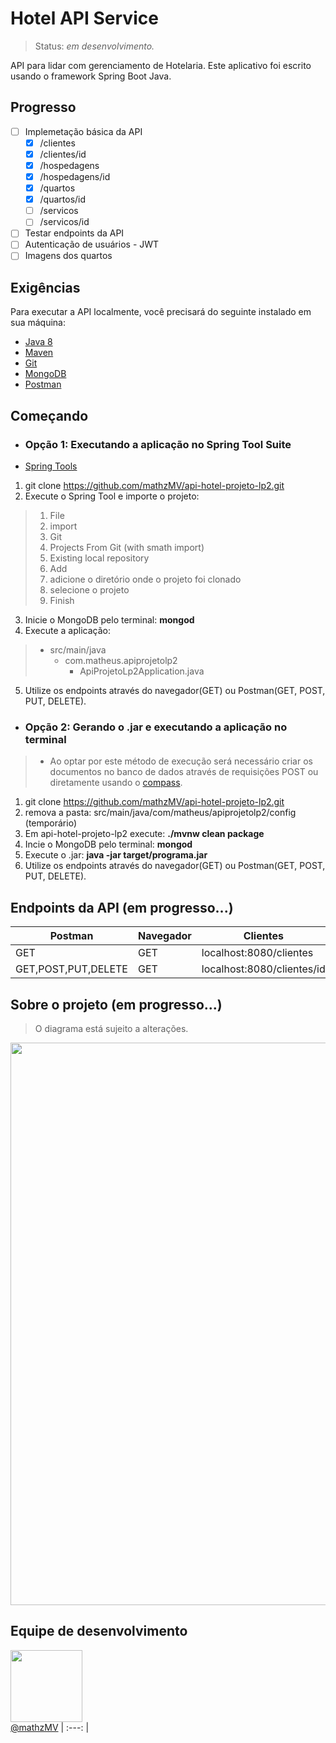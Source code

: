 # Hotel API Service

> Status: _em desenvolvimento._

API para lidar com gerenciamento de Hotelaria. Este aplicativo foi escrito usando o framework Spring Boot Java.

## Progresso

- [ ] Implemetação básica da API
  - [x] /clientes
  - [x] /clientes/id
  - [x] /hospedagens
  - [x] /hospedagens/id
  - [x] /quartos
  - [x] /quartos/id
  - [ ] /servicos
  - [ ] /servicos/id
- [ ] Testar endpoints da API
- [ ] Autenticação de usuários - JWT
- [ ] Imagens dos quartos

## Exigências

Para executar a API localmente, você precisará do seguinte instalado em sua máquina:

- [Java 8](https://www.oracle.com/technetwork/java/javase/downloads/jdk8-downloads-2133151.html)
- [Maven](https://maven.apache.org/download.cgi)
- [Git](https://git-scm.com/downloads)
- [MongoDB](https://www.mongodb.com/)
- [Postman](https://www.getpostman.com/)

## Começando

- ### Opção 1: **Executando a aplicação no Spring Tool Suite**

- [Spring Tools](https://spring.io/tools)

1. git clone https://github.com/mathzMV/api-hotel-projeto-lp2.git
2. Execute o Spring Tool e importe o projeto:

> 1. File
> 2. import
> 3. Git
> 4. Projects From Git (with smath import)
> 5. Existing local repository
> 6. Add
> 7. adicione o diretório onde o projeto foi clonado
> 8. selecione o projeto
> 9. Finish

3. Inicie o MongoDB pelo terminal: **mongod**
4. Execute a aplicação:

> - src/main/java
>   - com.matheus.apiprojetolp2
>     - ApiProjetoLp2Application.java

5. Utilize os endpoints através do navegador(GET) ou Postman(GET, POST, PUT, DELETE).

- ### Opção 2: **Gerando o .jar e executando a aplicação no terminal**

> - Ao optar por este método de execução será necessário criar os documentos no banco de dados através de requisições POST ou     diretamente usando o [compass](https://www.mongodb.com/products/compass).

1. git clone https://github.com/mathzMV/api-hotel-projeto-lp2.git
2. remova a pasta: src/main/java/com/matheus/apiprojetolp2/config (temporário)
3. Em api-hotel-projeto-lp2 execute: **./mvnw clean package**
4. Incie o MongoDB pelo terminal: **mongod**
5. Execute o .jar: **java -jar target/programa.jar**
6. Utilize os endpoints através do navegador(GET) ou Postman(GET, POST, PUT, DELETE).

## Endpoints da API (em progresso...)

| Postman            | Navegador | Clientes                   |  Quartos                    | Hospedagens                   |
|--------------------|-----------|----------------------------|-----------------------------|-------------------------------|
| GET                | GET       | localhost:8080/clientes    |  localhost:8080/quartos     | localhost:8080/hospedagens    |
| GET,POST,PUT,DELETE| GET       | localhost:8080/clientes/id |  localhost:8080/quartos/id  | localhost:8080/hospedagens/id |

## Sobre o projeto  (em progresso...)

> O diagrama está sujeito a alterações.

<img src="https://github.com/mathzMV/api-hotel-projeto-lp2/blob/master/Conceitos.png" width="900">

## Equipe de desenvolvimento

[<img src="https://avatars0.githubusercontent.com/u/51245188?s=460&v=4" width="115"><br><smal>@mathzMV</smal>](https://github.com/mathzMV) 
| :---: |
